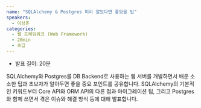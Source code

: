 ```yaml
---
name: "SQLAlchemy & Postgres 미리 알았다면 좋았을 팁"
speakers:
  - 이상훈
categories:
  - 웹 프레임워크 (Web Framework)
  - 20min
  - 초급
---
```


- 발표 길이: 20분

SQLAlchemy와 Postgres를 DB Backend로 사용하는 웹 서버를 개발하면서 배운 소소한 팁과 초보자가 알아두면 좋을 중요 포인트를 공유합니다.
SQLAlchemy의 기본적인 키워드부터 Core API와 ORM API의 다른 점과 마이그레이션 팁, 그리고 Postgres와 함께 쓰면서 겪은 이슈와 해결 방식 등에 대해 발표합니다.
